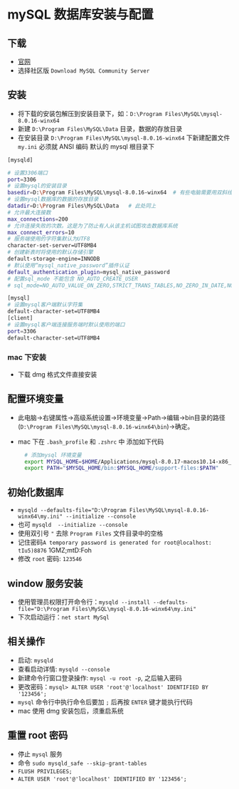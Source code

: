 # mySQL 数据库安装与配置

## 下载

+ [官网](https://dev.mysql.com/downloads/mysql/)
+ 选择社区版 `Download MySQL Community Server`

## 安装

+ 将下载的安装包解压到安装目录下，如：`D:\Program Files\MySQL\mysql-8.0.16-winx64`
+ 新建 `D:\Program Files\MySQL\Data` 目录，数据的存放目录
+ 在安装目录 `D:\Program Files\MySQL\mysql-8.0.16-winx64` 下新建配置文件 `my.ini` 必须就 ANSI 编码 默认的 mysql 根目录下

```bash
[mysqld]

# 设置3306端口
port=3306
# 设置mysql的安装目录
basedir=D:\Program Files\MySQL\mysql-8.0.16-winx64  # 有些电脑需要用双斜线\\
# 设置mysql数据库的数据的存放目录
datadir=D:\Program Files\MySQL\Data   # 此处同上
# 允许最大连接数
max_connections=200
# 允许连接失败的次数。这是为了防止有人从该主机试图攻击数据库系统
max_connect_errors=10
# 服务端使用的字符集默认为UTF8
character-set-server=UTF8MB4
# 创建新表时将使用的默认存储引擎
default-storage-engine=INNODB
# 默认使用“mysql_native_password”插件认证
default_authentication_plugin=mysql_native_password
# 配置sql_mode 不能包含 NO_AUTO_CREATE_USER
# sql_mode=NO_AUTO_VALUE_ON_ZERO,STRICT_TRANS_TABLES,NO_ZERO_IN_DATE,NO_ZERO_DATE,ERROR_FOR_DIVISION_BY_ZERO,NO_ENGINE_SUBSTITUTION

[mysql]
# 设置mysql客户端默认字符集
default-character-set=UTF8MB4
[client]
# 设置mysql客户端连接服务端时默认使用的端口
port=3306
default-character-set=UTF8MB4
```

### mac 下安装

+ 下载 dmg 格式文件直接安装

## 配置环境变量

+ 此电脑->右键属性->高级系统设置->环境变量->Path->编辑->bin目录的路径(`D:\Program Files\MySQL\mysql-8.0.16-winx64\bin`)->确定。
+ mac 下在 `.bash_profile` 和 `.zshrc` 中 添加如下代码

    ```bash
      # 添加mysql 环境变量
      export MYSQL_HOME=$HOME/Applications/mysql-8.0.17-macos10.14-x86_64
      export PATH="$MYSQL_HOME/bin:$MYSQL_HOME/support-files:$PATH"  
    ```

## 初始化数据库

+ `mysqld --defaults-file="D:\Program Files\MySQL\mysql-8.0.16-winx64\my.ini" --initialize --console`
+ 也可 `mysqld  --initialize --console`
+ 使用双引号 `"` 去除 `Program Files` 文件目录中的空格
+ 记住密码`A temporary password is generated for root@localhost: tIu5)8876` 1GMZ;mtD:Foh
+ 修改 `root` 密码: `123546`

## window 服务安装

+ 使用管理员权限打开命令行：`mysqld --install --defaults-file="D:\Program Files\MySQL\mysql-8.0.16-winx64\my.ini"`
+ 下次启动运行：`net start MySql`

## 相关操作

+ 启动: `mysqld`
+ 查看启动详情: `mysqld --console`
+ 新建命令行窗口登录操作: `mysql -u root -p`, 之后输入密码
+ 更改密码：`mysql> ALTER USER 'root'@'localhost' IDENTIFIED BY '123456';`
+ `mysql` 命令行中执行命令后要加 `;` 后再按 `ENTER` 键才能执行代码
+ mac 使用 dmg 安装包后，须重启系统

## 重置 root 密码

+ 停止 `mysql` 服务
+ 命令 `sudo mysqld_safe --skip-grant-tables`
+ `FLUSH PRIVILEGES;`
+ `ALTER USER 'root'@'localhost' IDENTIFIED BY '123456';`
